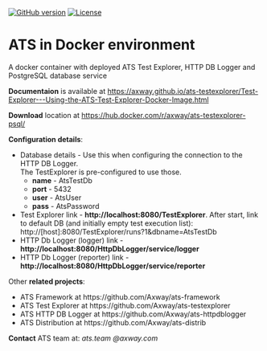 [![GitHub version](https://badge.fury.io/gh/Axway%2Fats-testexplorer.svg)](https://badge.fury.io/gh/Axway%2Fats-testexplorer)
[![License](https://img.shields.io/badge/License-Apache%202.0-blue.svg)](https://opensource.org/licenses/Apache-2.0)
# ATS in Docker environment
A docker container with deployed ATS Test Explorer, HTTP DB Logger and PostgreSQL database service

**Documentaion** is available at https://axway.github.io/ats-testexplorer/Test-Explorer---Using-the-ATS-Test-Explorer-Docker-Image.html 

**Download** location at https://hub.docker.com/r/axway/ats-testexplorer-psql/

**Configuration details**:
<ul>
  <li>Database details - Use this when configuring the connection to the HTTP DB Logger.</br>The TestExplorer is pre-configured to use those.
    <ul>
      <li><strong>name</strong> - AtsTestDb</li>
      <li><strong>port</strong> - 5432</li>
      <li><strong>user</strong> - AtsUser</li>
      <li><strong>pass</strong> - AtsPassword</li>
    </ul>
  </li>
  <li>Test Explorer link - <strong>http://localhost:8080/TestExplorer</strong>. After start, link to default DB (and initially empty test execution list): http://[host]:8080/TestExplorer/runs?1&dbname=AtsTestDb</li>
  <li>HTTP Db Logger (logger) link - <strong>http://localhost:8080/HttpDbLogger/service/logger</strong></li>
  <li>HTTP Db Logger (reporter) link - <strong>http://localhost:8080/HttpDbLogger/service/reporter</strong></li>
</ul>



Other **related projects**:
<ul>
  <li>ATS Framework at https://github.com/Axway/ats-framework</li>
  <li>ATS Test Explorer at https://github.com/Axway/ats-testexplorer</li>
  <li>ATS HTTP DB Logger at https://github.com/Axway/ats-httpdblogger</li>
  <li>ATS Distribution at https://github.com/Axway/ats-distrib</li>
</ul>

**Contact** ATS team at: _ats.team_  _@axway.com_

